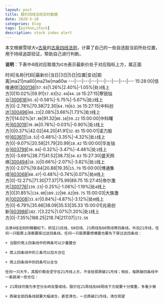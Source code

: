 ```yaml
---
layout: post
title: 股价四线法则实时数据
date: 2020-5-10
categories: blog
tags: [python,stock]
description: stock index alert
---
```



本文根据雪球大v[古泉](https://xueqiu.com/u/7148646888)的[古泉四线法则](https://xueqiu.com/7148646888/130498192)，计算了自己的一些自选股当前所处位置，用于持续追踪验证，帮助自己进行判断。

**说明**：下表中4线对应取值为`红色`表示最新价处于对应指标上方，属正面

时间|名称|代码|最新价|当日|3日|5日|位置|变动|距离|ma21|ma60|ma21w|ma60w
---|---|---|---|---|---|---|---|---
15:28:00|信维通信|[300136](https://xueqiu.com/S/SZ300136)|`57.93`|1.26%|2.40%|-1.05%|处`3`线上方|0|10.02%|59.91|`57.03`|`52.44`|`44.10`
15:27:15|寒锐钴业|[300618](https://xueqiu.com/S/SZ300618)|`65.6`|-0.58%|-5.75%|-5.67%|处`2`线上方|0|-2.78%|70.38|72.30|`64.70`|`63.36`
15:27:15|中科创达|[300496](https://xueqiu.com/S/SZ300496)|`88.23`|2.08%|3.66%|1.73%|处`3`线上方|1|14.02%|`87.86`|91.32|`80.16`|`59.22`
15:00:00|中科曙光|[603019](https://xueqiu.com/S/SH603019)|`39.86`|0.76%|-0.03%|-0.90%|处`1`线上方|0|0.37%|42.02|44.20|41.91|`32.85`
15:00:01|诺力股份|[603611](https://xueqiu.com/S/SH603611)|`18.52`|-0.48%|-3.35%|-4.32%|处`1`线上方|0|-9.07%|20.58|21.79|20.99|`18.42`
15:00:00|华友钴业|[603799](https://xueqiu.com/S/SH603799)|`36.84`|-0.32%|-3.47%|-4.48%|处`1`线上方|0|-3.69%|38.77|41.52|38.73|`34.63`
15:27:30|盛天网络|[300494](https://xueqiu.com/S/SZ300494)|`18.32`|0.66%|-2.07%|-3.82%|处`1`线上方|0|-2.07%|19.64|20.88|19.35|`15.79`
15:00:00|博通集成|[603068](https://xueqiu.com/S/SH603068)|`68.47`|-0.48%|-0.74%|0.07%|处`0`线上方|0|-12.27%|71.30|77.37|75.99|89.75
15:27:45|帝尔激光|[300776](https://xueqiu.com/S/SZ300776)|`139.23`|-0.25%|-1.06%|-1.19%|处`4`线上方|0|31.85%|`134.00`|`109.22`|`98.82`|`89.75`
15:00:03|大族激光|[002008](https://xueqiu.com/S/SZ002008)|`33.67`|0.84%|-4.87%|-3.12%|处`0`线上方|0|-6.79%|35.66|38.09|35.53|35.33
15:00:01|兆易创新|[603986](https://xueqiu.com/S/SH603986)|`182.7`|3.22%|1.07%|1.20%|处`1`线上方|0|-7.35%|188.25|218.74|217.07|`172.56`

```
古泉4线法则的精髓如下。抓住21日线、60日线、21周线及60周线等四条线，外加21月线，任何一只股票上涨都要穿过这四条线，任何一只股票要想爆雷也要先下穿过这四条线：

+ 当股价爬上四条线中的两条可以少量建仓

+ 爬上四条线中的三条可以加大仓位

+ 爬上四条线中的四条可以全仓

任何一只大牛，其股价都会坚守在21月线上方，不会轻易跌破21月线；相反，每跌破四条线中一条就减一些仓位：

+ 21周线可做为多空分水岭及警戒线，股价在21周线及60周线下方就要十分慎重，多看少做

+ 跌破全部四条线就要大幅减仓，甚至清仓，一旦跌破21月线，清仓观望
```